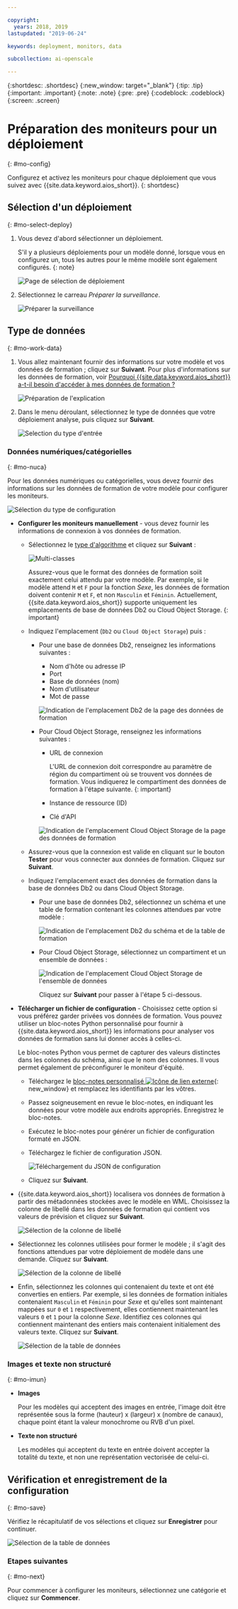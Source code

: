 ```yaml
---

copyright:
  years: 2018, 2019
lastupdated: "2019-06-24"

keywords: deployment, monitors, data

subcollection: ai-openscale

---
```


{:shortdesc: .shortdesc}
{:new_window: target="_blank"}
{:tip: .tip}
{:important: .important}
{:note: .note}
{:pre: .pre}
{:codeblock: .codeblock}
{:screen: .screen}

# Préparation des moniteurs pour un déploiement
{: #mo-config}

Configurez et activez les moniteurs pour chaque déploiement que vous suivez avec {{site.data.keyword.aios_short}}.
{: shortdesc}

## Sélection d'un déploiement
{: #mo-select-deploy}

1.  Vous devez d'abord sélectionner un déploiement.

    S'il y a plusieurs déploiements pour un modèle donné, lorsque vous en configurez un, tous les autres pour le même modèle sont également configurés.
    {: note}

    ![Page de sélection de déploiement](images/config-select-deploy.png)

1.  Sélectionnez le carreau *Préparer la surveillance*.

    ![Préparer la surveillance](images/config-prep-monitor.png)

## Type de données
{: #mo-work-data}

1.  Vous allez maintenant fournir des informations sur votre modèle et vos données de formation ; cliquez sur **Suivant**. Pour plus d'informations sur les données de formation, voir [Pourquoi {{site.data.keyword.aios_short}} a-t-il besoin d'accéder à mes données de formation ?](/docs/services/ai-openscale?topic=ai-openscale-trainingdata#trainingdata)

    ![Préparation de l'explication](images/config-what-monitor.png)

1.  Dans le menu déroulant, sélectionnez le type de données que votre déploiement analyse, puis cliquez sur **Suivant**.

    ![Selection du type d'entrée](images/config-input-monitor.png)

### Données numériques/catégorielles
{: #mo-nuca}

Pour les données numériques ou catégorielles, vous devez fournir des informations sur les données de formation de votre modèle pour configurer les moniteurs.

  ![Sélection du type de configuration](images/config-manual-monitor.png)

- **Configurer les moniteurs manuellement** - vous devez fournir les informations de connexion à vos données de formation.

    - Sélectionnez le [type d'algorithme](/docs/services/ai-openscale?topic=ai-openscale-acc-monitor#acc-understand) et cliquez sur **Suivant** :

      ![Multi-classes](images/multiclass.png)

      Assurez-vous que le format des données de formation soiit exactement celui attendu par votre modèle. Par exemple, si le modèle attend `M` et `F` pour la fonction *Sexe*,
les données de formation doivent contenir `M` et `F`, et non `Masculin` et `Féminin`. Actuellement, {{site.data.keyword.aios_short}} supporte uniquement les emplacements de base de données Db2 ou Cloud Object Storage.
        {: important}

    - Indiquez l'emplacement (`Db2` ou `Cloud Object Storage`) puis :

        - Pour une base de données Db2, renseignez les informations suivantes :

            - Nom d'hôte ou adresse IP
            - Port
            - Base de données (nom)
            - Nom d'utilisateur
            - Mot de passe

            ![Indication de l'emplacement Db2 de la page des données de formation](images/config-train-db2-monitor.png)

        - Pour Cloud Object Storage, renseignez les informations suivantes :

            - URL de connexion

              L'URL de connexion doit correspondre au paramètre de région du compartiment où se trouvent vos données de formation. Vous indiquerez le compartiment des données de formation à l'étape suivante.
              {: important}

            - Instance de ressource (ID)
            - Clé d'API

            ![Indication de l'emplacement Cloud Object Storage de la page des données de formation](images/config-train-cos-monitor.png)

    - Assurez-vous que la connexion est valide en cliquant sur le bouton **Tester** pour vous connecter aux données de formation. Cliquez sur **Suivant**.

    - Indiquez l'emplacement exact des données de formation dans la base de données Db2 ou dans Cloud Object Storage.

        - Pour une base de données Db2, sélectionnez un schéma et une table de formation contenant les colonnes attendues par votre modèle :

          ![Indication de l'emplacement Db2 du schéma et de la table de formation](images/fair-config-table-db2.png)

        - Pour Cloud Object Storage, sélectionnez un compartiment et un ensemble de données :

          ![Indication de l'emplacement Cloud Object Storage de l'ensemble de données](images/fair-config-dset-cos.png)

          Cliquez sur **Suivant** pour passer à l'étape 5 ci-dessous.

- **Télécharger un fichier de configuration** - Choisissez cette option si vous préférez garder privées vos données de formation. Vous pouvez utiliser un bloc-notes Python personnalisé pour fournir à {{site.data.keyword.aios_short}}
les informations pour analyser vos données de formation sans lui donner accès à celles-ci.

  Le bloc-notes Python vous permet de capturer des valeurs distinctes dans les colonnes du schéma, ainsi que le nom des colonnes. Il vous permet également de préconfigurer le moniteur d'équité.

    - Téléchargez le [bloc-notes personnalisé
![Icône de lien externe](../../icons/launch-glyph.svg "Icône de lien externe")](https://github.com/IBM-Watson/aios-data-distribution/blob/master/training_statistics_notebook.ipynb){: new_window}
et remplacez les identifiants par les vôtres.

    - Passez soigneusement en revue le bloc-notes, en indiquant les données pour votre modèle aux endroits appropriés. Enregistrez le bloc-notes.

    - Exécutez le bloc-notes pour générer un fichier de configuration formaté en JSON.

    - Téléchargez le fichier de configuration JSON.

        ![Téléchargement du JSON de configuration](images/config-json-monitor.png)

    - Cliquez sur **Suivant**.

- {{site.data.keyword.aios_short}} localisera vos données de formation à partir des métadonnées stockées avec le modèle en WML. Choisissez la colonne de libellé dans les données de formation qui contient vos valeurs de prévision et cliquez sur **Suivant**.

  ![Sélection de la colonne de libellé](images/fair-config-column.png)

- Sélectionnez les colonnes utilisées pour former le modèle ; il s'agit des fonctions attendues par votre déploiement de modèle dans une demande. Cliquez sur **Suivant**.

    ![Sélection de la colonne de libellé](images/explain-select-column.png)

- Enfin, sélectionnez les colonnes qui contenaient du texte et ont été converties en entiers. Par exemple, si les données de formation initiales contenaient `Masculin` et `Féminin` pour *Sexe*
et qu'elles sont maintenant mappées sur `0` et `1` respectivement,
elles contiennent maintenant les valeurs `0` et `1` pour la colonne *Sexe*. Identifiez ces colonnes qui contiennent maintenant des entiers mais contenaient initialement des valeurs texte. Cliquez sur **Suivant**.

    ![Sélection de la table de données](images/explain-text-column.png)

### Images et texte non structuré
{: #mo-imun}

- **Images**

  Pour les modèles qui acceptent des images en entrée,
l'image doit être représentée sous la forme (hauteur) x (largeur) x (nombre de canaux),
chaque point étant la valeur monochrome ou RVB d'un pixel.

- **Texte non structuré**

   Les modèles qui acceptent du texte en entrée doivent accepter la totalité du texte, et non une représentation vectorisée de celui-ci.

## Vérification et enregistrement de la configuration
{: #mo-save}

Vérifiez le récapitulatif de vos sélections et cliquez sur **Enregistrer** pour continuer.

  ![Sélection de la table de données](images/config-summary-monitor.png)

### Etapes suivantes
{: #mo-next}

Pour commencer à configurer les moniteurs, sélectionnez une catégorie et cliquez sur **Commencer**.
